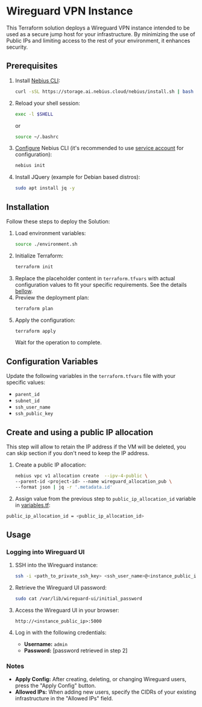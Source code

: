 # Wireguard VPN Instance

This Terraform solution deploys a Wireguard VPN instance intended to be used as a secure jump host for your
infrastructure. By minimizing the use of Public IPs and limiting access to the rest of your environment, it enhances
security.

## Prerequisites

1. Install [Nebius CLI](https://docs.nebius.dev/en/cli/#installation):
    ```bash
    curl -sSL https://storage.ai.nebius.cloud/nebius/install.sh | bash
    ```

2. Reload your shell session:
    ```bash
    exec -l $SHELL
    ```
   or

    ```bash
    source ~/.bashrc
    ```

3. [Configure](https://docs.nebius.ai/cli/configure/) Nebius CLI (it's recommended to
   use [service account](https://docs.nebius.ai/iam/service-accounts/manage/) for configuration):
    ```bash
    nebius init
    ```

3. Install JQuery (example for Debian based distros):
    ```bash
    sudo apt install jq -y
    ```

## Installation

Follow these steps to deploy the Solution:

1. Load environment variables:
    ```bash
    source ./environment.sh
    ```
2. Initialize Terraform:
    ```bash
    terraform init
    ```
3. Replace the placeholder content
   in `terraform.tfvars` with actual configuration values to fit your specific
   requirements. See the details [bellow](#configuration-variables).
4. Preview the deployment plan:
    ```bash
    terraform plan
    ```
5. Apply the configuration:
    ```bash
    terraform apply
    ```
   Wait for the operation to complete.

## Configuration Variables

Update the following variables in the `terraform.tfvars` file with your specific values:

- `parent_id`
- `subnet_id`
- `ssh_user_name`
- `ssh_public_key`

## Create and using a public IP allocation

This step will allow to retain the IP address if the VM will be deleted, you can skip section if you don't need to keep
the IP address.

1. Create a public IP allocation:
   ```bash
   nebius vpc v1 allocation create  --ipv-4-public \
   --parent-id <project-id> --name wireguard_allocation_pub \
   --format json | jq -r '.metadata.id'
   ```
2. Assign value from the previous step to `public_ip_allocation_id` variable in [variables.tf](./variables.tf):

  ```bash
  public_ip_allocation_id = <public_ip_allocation_id>
  ```

## Usage

### Logging into Wireguard UI

1. SSH into the Wireguard instance:
    ```bash
    ssh -i <path_to_private_ssh_key> <ssh_user_name>@<instance_public_ip>
    ```

2. Retrieve the Wireguard UI password:
    ```bash
    sudo cat /var/lib/wireguard-ui/initial_password
    ```

3. Access the Wireguard UI in your browser:
    ```
    http://<instance_public_ip>:5000
    ```

4. Log in with the following credentials:
    - **Username:** `admin`
    - **Password:** [password retrieved in step 2]

### Notes

- **Apply Config:** After creating, deleting, or changing Wireguard users, press the "Apply Config" button.
- **Allowed IPs:** When adding new users, specify the CIDRs of your existing infrastructure in the "Allowed IPs" field.
